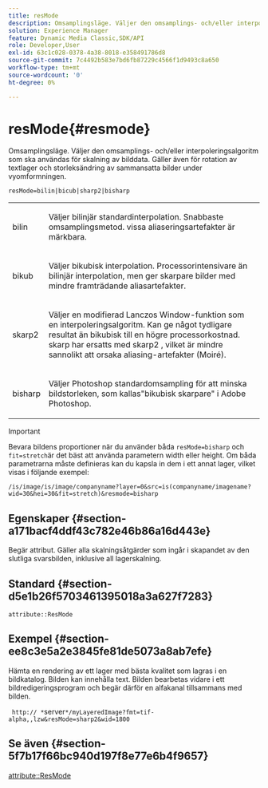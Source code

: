 ```yaml
---
title: resMode
description: Omsamplingsläge. Väljer den omsamplings- och/eller interpoleringsalgoritm som ska användas för skalning av bilddata. Gäller även för rotation av textlager och storleksändring av sammansatta bilder under vyomformningen.
solution: Experience Manager
feature: Dynamic Media Classic,SDK/API
role: Developer,User
exl-id: 63c1c028-0378-4a38-8018-e358491786d8
source-git-commit: 7c4492b583e7bd6fb87229c4566f1d9493c8a650
workflow-type: tm+mt
source-wordcount: '0'
ht-degree: 0%

---
```


# resMode{#resmode}

Omsamplingsläge. Väljer den omsamplings- och/eller interpoleringsalgoritm som ska användas för skalning av bilddata. Gäller även för rotation av textlager och storleksändring av sammansatta bilder under vyomformningen.

`resMode=bilin|bicub|sharp2|bisharp`

<table id="table_FD658AC521E24EB9ADBB87F98549BC3B"> 
 <tbody> 
  <tr> 
   <td colname="col1"> <p> <span class="codeph"> bilin </span> </p> </td> 
   <td colname="col2"> <p>Väljer bilinjär standardinterpolation. Snabbaste omsamplingsmetod. vissa aliaseringsartefakter är märkbara. </p> </td> 
  </tr> 
  <tr> 
   <td colname="col1"> <p> <span class="codeph"> bikub </span> </p> </td> 
   <td colname="col2"> <p>Väljer bikubisk interpolation. Processorintensivare än bilinjär interpolation, men ger skarpare bilder med mindre framträdande aliasartefakter. </p> </td> 
  </tr> 
  <tr> 
   <td colname="col1"> <p> <span class="codeph"> skarp2 </span> </p> </td> 
   <td colname="col2"> <p>Väljer en modifierad Lanczos Window-funktion som en interpoleringsalgoritm. Kan ge något tydligare resultat än bikubisk till en högre processorkostnad. <span class="codeph"> skarp </span> har ersatts med <span class="codeph"> skarp2 </span>, vilket är mindre sannolikt att orsaka aliasing-artefakter (Moiré). </p> </td> 
  </tr> 
  <tr> 
   <td colname="col1"> <p> <span class="codeph"> bisharp </span> </p> </td> 
   <td colname="col2"> <p>Väljer Photoshop standardomsampling för att minska bildstorleken, som kallas"bikubisk skarpare" i Adobe Photoshop. </p> </td> 
  </tr> 
 </tbody> 
</table>

>[!IMPORTANT]
>
>Bevara bildens proportioner när du använder båda `resMode=bisharp` och `fit=stretch`är det bäst att använda parametern width eller height. Om båda parametrarna måste definieras kan du kapsla in dem i ett annat lager, vilket visas i följande exempel:
>
>`/is/image/is/image/companyname?layer=0&src=is(companyname/imagename?wid=30&hei=30&fit=stretch)&resmode=bisharp`

## Egenskaper {#section-a171bacf4ddf43c782e46b86a16d443e}

Begär attribut. Gäller alla skalningsåtgärder som ingår i skapandet av den slutliga svarsbilden, inklusive all lagerskalning.

## Standard {#section-d5e1b26f5703461395018a3a627f7283}

`attribute::ResMode`

## Exempel {#section-ee8c3e5a2e3845fe81de5073a8ab7efe}

Hämta en rendering av ett lager med bästa kvalitet som lagras i en bildkatalog. Bilden kan innehålla text. Bilden bearbetas vidare i ett bildredigeringsprogram och begär därför en alfakanal tillsammans med bilden.

` http:// *`server`*/myLayeredImage?fmt=tif-alpha,,lzw&resMode=sharp2&wid=1800`

## Se även {#section-5f7b17f66bc940d197f8e77e6b4f9657}

[attribute::ResMode](../../../../../is-api/image-catalog/image-serving-api-ref/c-image-catalog-reference/c-attributes-reference/r-is-cat-resmode.md#reference-609095ef568743a086f28d87c54dafa2)
